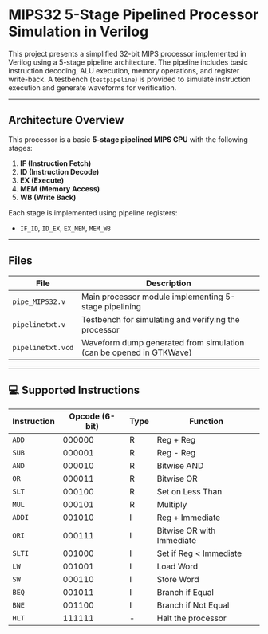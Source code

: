 # MIPS32 5-Stage Pipelined Processor Simulation in Verilog

This project presents a simplified 32-bit MIPS processor implemented in Verilog using a 5-stage pipeline architecture. The pipeline includes basic instruction decoding, ALU execution, memory operations, and register write-back. A testbench (`testpipeline`)  is provided to simulate instruction execution and generate waveforms for verification.

---

##  Architecture Overview

This processor is a basic **5-stage pipelined MIPS CPU** with the following stages:

1. **IF (Instruction Fetch)**  
2. **ID (Instruction Decode)**  
3. **EX (Execute)**  
4. **MEM (Memory Access)**  
5. **WB (Write Back)**  

Each stage is implemented using pipeline registers:
- `IF_ID`, `ID_EX`, `EX_MEM`, `MEM_WB`

---

##  Files

| File | Description |
|------|-------------|
| `pipe_MIPS32.v` | Main processor module implementing 5-stage pipelining |
| `pipelinetxt.v` | Testbench for simulating and verifying the processor |
| `pipelinetxt.vcd` | Waveform dump generated from simulation (can be opened in GTKWave) |

---

## 💻 Supported Instructions

| Instruction | Opcode (6-bit) | Type | Function |
|------------|----------------|------|----------|
| `ADD`      | 000000         | R    | Reg + Reg |
| `SUB`      | 000001         | R    | Reg - Reg |
| `AND`      | 000010         | R    | Bitwise AND |
| `OR`       | 000011         | R    | Bitwise OR |
| `SLT`      | 000100         | R    | Set on Less Than |
| `MUL`      | 000101         | R    | Multiply |
| `ADDI`     | 001010         | I    | Reg + Immediate |
| `ORI`      | 000111         | I    | Bitwise OR with Immediate |
| `SLTI`     | 001000         | I    | Set if Reg < Immediate |
| `LW`       | 001001         | I    | Load Word |
| `SW`       | 000110         | I    | Store Word |
| `BEQ`      | 001011         | I    | Branch if Equal |
| `BNE`      | 001100         | I    | Branch if Not Equal |
| `HLT`      | 111111         | -    | Halt the processor |

